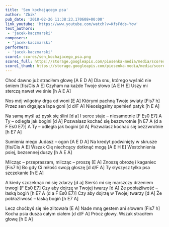 ```yaml
---
title: 'Sen kochającego psa'
author: 'Zbik'
pub_date: '2018-02-26 11:38:23.170608+00:00'
link_youtube: 'https://www.youtube.com/watch?v=KfsFdds-Yow'
text_authors:
 - 'jacek-kaczmarski'
composers:
 - 'jacek-kaczmarski'
performers:
 - 'jacek-kaczmarski'
score1: scores/sen_kochajacego_psa.png
score1_full: https://storage.googleapis.com/piosenka-media/media/scores/sen_kochajacego_psa.png
score1_thumb: https://storage.googleapis.com/piosenka-media/media/scores/sen_kochajacego_psa.png.180x0_q85_upscale.png
---
```


Choć dawno już straciłem głowę [A E D A]
Dla snu, którego wyśnić nie śmiem [fis/Cis A E]
Czyham na każde Twoje słowo [A E H E]
Uszy mi sterczą nawet we śnie [h A E A]

Nos mój wilgotny drga od woni [E A]
Którymi pachną Twoje światy [Fis7 h]
Przez sen drgająca łapa goni [d d/F A]
Nieosiągalny spełnień patyk [h E A]

Na samą myśl aż pysk się ślini [d a]
I serce staje – niesamotnie [F Es0 E7]
A Ty – odległa jak bogini [d A]
Pozwalasz kochać się bezzwrotnie [h E7 A (d a F Es0 E7)]
A Ty – odległa jak bogini [d A]
Pozwalasz kochać się bezzwrotnie [h E7 A]

Sumienia mego Judasz – ogon [A E D A]
Na kredyt podwinięty w skrusze [fis/Cis A E]
Wszak Cię niechcący dotknąć mogą [A E H E]
Westchnienia psiej, bezsennej duszy [h A E A]

Milcząc – przepraszam, milcząc – proszę [E A]
Znoszę obrożę i kaganiec [Fis7 h]
Bo gdy Ci miłość swoją głoszę [d d/F A]
Ty słyszysz tylko psa szczekanie [h E A]

A kiedy szczeknąć mi się zdarzy [d a]
Sierść mi się marszczy drżeniem trwogi [F Es0 E7]
Czy aby dojrzę w Twojej twarzy [d A]
Że pobłażliwość – łaską bogiń [h E7 A (d a F Es0 E7)]
Czy aby dojrzę w Twojej twarzy [d A]
Że pobłażliwość – łaską bogiń [h E7 A]

Lecz choćbyś się nie zlitowała [E A]
Nade mną gestem ani słowem [Fis7 h]
Kocha psia dusza całym ciałem [d d/F A]
Prócz głowy. Wszak straciłem głowę [h E A]
